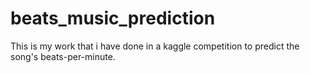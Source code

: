 # beats_music_prediction
This is my work that i have done in  a kaggle competition  to predict the song's beats-per-minute.

